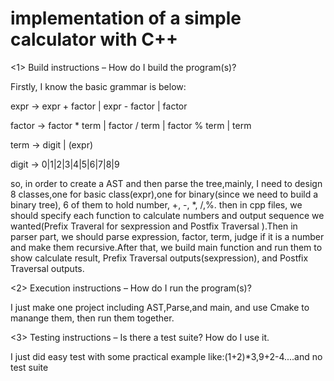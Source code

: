 # implementation of a simple calculator with C++
<1> Build instructions – How do I build the program(s)?

Firstly, I know the basic grammar is below:

expr -> expr + factor | expr - factor | factor

factor -> factor * term | factor / term | factor % term | term

term -> digit | (expr)

digit -> 0|1|2|3|4|5|6|7|8|9

so, in order to create a AST and then parse the tree,mainly, I need to design 8 classes,one for basic class(expr),one for binary(since we need to build a binary tree), 6 of them to hold number, +, -, *, /,%. then in cpp files,
we should specify each function to calculate numbers and output sequence we wanted(Prefix Traveral for sexpression and Postfix Traversal ).Then in parser part, we should parse expression, factor, term, judge if it is a number and make them recursive.After that, we build  main function and run them to show calculate result, Prefix Traversal outputs(sexpression), and Postfix Traversal outputs.

<2> Execution instructions – How do I run the program(s)?

I just make one project including AST,Parse,and main, and use Cmake to manange them, then run them together.

<3> Testing instructions – Is there a test suite? How do I use it.

I just did easy test with some practical example like:(1+2)*3,9+2-4....and no test suite

